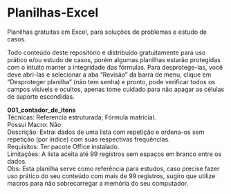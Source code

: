 # Planilhas-Excel
Planilhas gratuitas em Excel, para soluções de problemas e estudo de casos.

Todo conteúdo deste repositório é distribuído gratuitamente para uso prático e/ou estudo de casos, porém algumas planilhas estarão protegidas com o intuito manter a integridade das fórmulas. Para desprotege-las, você deve abri-las e selecionar a aba “Revisão” da barra de menu, clique em “Desproteger planilha” (não tem senha) e pronto, pode verificar todos os campos visíveis e ocultos, apenas tome cuidado para não apagar as células de suporte escondidas.

**001_contador_de_itens**<br>
Técnicas: Referencia estruturada; Fórmula matricial.<br>
Possui Macro: Não<br>
Descrição: Extrai dados de uma lista com repetição e ordena-os sem repetição (por índice) com suas respectivas frequências.<br>
Requisitos: Ter pacote Office instalado.<br>
Limitações: A lista aceita até 99 registros sem espaços em branco entre os dados.<br>
Obs: Esta planilha serve como referência para estudos, caso precise fazer uso prático do seu conteúdo com mais de 99 registros, sugiro que utilize macros para não sobrecarregar a memória do seu computador.<br>
